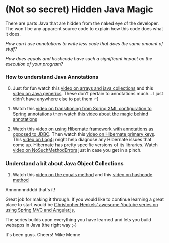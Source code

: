 (Not so secret) Hidden Java Magic
=========================================

There are parts Java that are hidden from the naked eye of the developer.  The won't be any apparent source code to explain how this code does what it does.  

*How can I use annotations to write less code that does the same amount of stuff?*

*How does equals and hashcode have such a significant impact on the execution of your program?*


### How to understand Java Annotations
0)  Just for fun watch this [video on arrays and java collections](http://tv.launchcode.us/#/videos/java_arrays_vs_collections?lesson=Java) and this [video on Java generics](http://tv.launchcode.us/#/videos/java_generics?lesson=Java).  These don't pertain to annotations much... I just didn't have anywhere else to put them :-)

1)  Watch this [video on transitioning from Spring XML configuration to Spring annotations](http://tv.launchcode.us/#/videos/java_spring_annotations?lesson=Java) then watch [this video about the magic behind annotations](http://tv.launchcode.us/#/videos/java_annotations?lesson=Java)

2)  Watch this [video on using Hibernate framework with annotations as opposed to JDBC](http://tv.launchcode.us/#/videos/java_hibernate?lesson=Java).  Then watch this [video on Hibernate primary keys](http://tv.launchcode.us/#/videos/java_hibernate_primary_key?lesson=Java).  This [video on Log4j](http://tv.launchcode.us/#/videos/java_log4j?lesson=Java) might help diagnose any Hibernate issues that come up.  Hibernate has pretty specific versions of its libraries.  Watch [video on NoSuchMethodErrors](http://tv.launchcode.us/#/videos/java_nosuchmethod?lesson=Java) just in case you get in a pinch.   

### Understand a bit about Java Object Collections

1)  Watch this [video on the equals method](http://tv.launchcode.us/#/videos/java_equals?lesson=Java) and this [video on hashcode method](http://tv.launchcode.us/#/videos/java_hashcode?lesson=Java) 


Annnnnnndddd that's it!

Great job for making it through.  If you would like to continue learning a great place to start would be [Christopher Henkels' awesome Youtube series on using Spring MVC and Angular.js.](https://www.youtube.com/watch?v=Sc2atFv_h_I)

The series builds upon everything you have learned and lets you build webapps in Java (the right way ;-)

It's been guys.  Cheers!
Mike Menne
